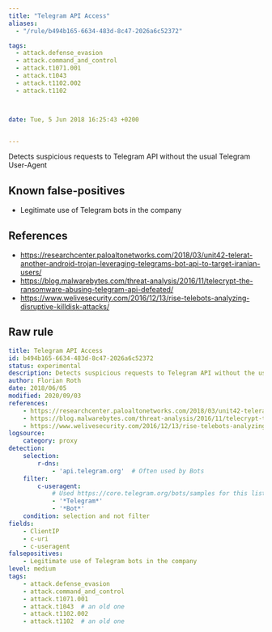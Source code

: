 ```yaml
---
title: "Telegram API Access"
aliases:
  - "/rule/b494b165-6634-483d-8c47-2026a6c52372"

tags:
  - attack.defense_evasion
  - attack.command_and_control
  - attack.t1071.001
  - attack.t1043
  - attack.t1102.002
  - attack.t1102



date: Tue, 5 Jun 2018 16:25:43 +0200


---
```


Detects suspicious requests to Telegram API without the usual Telegram User-Agent

<!--more-->


## Known false-positives

* Legitimate use of Telegram bots in the company



## References

* https://researchcenter.paloaltonetworks.com/2018/03/unit42-telerat-another-android-trojan-leveraging-telegrams-bot-api-to-target-iranian-users/
* https://blog.malwarebytes.com/threat-analysis/2016/11/telecrypt-the-ransomware-abusing-telegram-api-defeated/
* https://www.welivesecurity.com/2016/12/13/rise-telebots-analyzing-disruptive-killdisk-attacks/


## Raw rule
```yaml
title: Telegram API Access
id: b494b165-6634-483d-8c47-2026a6c52372
status: experimental
description: Detects suspicious requests to Telegram API without the usual Telegram User-Agent
author: Florian Roth
date: 2018/06/05
modified: 2020/09/03
references:
    - https://researchcenter.paloaltonetworks.com/2018/03/unit42-telerat-another-android-trojan-leveraging-telegrams-bot-api-to-target-iranian-users/
    - https://blog.malwarebytes.com/threat-analysis/2016/11/telecrypt-the-ransomware-abusing-telegram-api-defeated/
    - https://www.welivesecurity.com/2016/12/13/rise-telebots-analyzing-disruptive-killdisk-attacks/
logsource:
    category: proxy
detection:
    selection:
        r-dns: 
            - 'api.telegram.org'  # Often used by Bots
    filter:
        c-useragent: 
            # Used https://core.telegram.org/bots/samples for this list
            - '*Telegram*'
            - '*Bot*'
    condition: selection and not filter
fields:
    - ClientIP
    - c-uri
    - c-useragent
falsepositives:
    - Legitimate use of Telegram bots in the company
level: medium
tags:
    - attack.defense_evasion
    - attack.command_and_control
    - attack.t1071.001
    - attack.t1043  # an old one
    - attack.t1102.002
    - attack.t1102  # an old one

```
